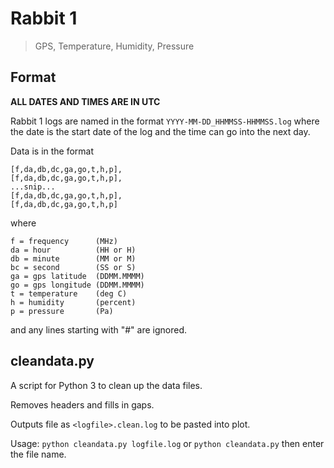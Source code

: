 # Rabbit 1
> GPS, Temperature, Humidity, Pressure
## Format
**ALL DATES AND TIMES ARE IN UTC**

Rabbit 1 logs are named in the format `YYYY-MM-DD_HHMMSS-HHMMSS.log` where the date is the start date of the log and the time can go into the next day.

Data is in the format
```
[f,da,db,dc,ga,go,t,h,p],
[f,da,db,dc,ga,go,t,h,p],
...snip...
[f,da,db,dc,ga,go,t,h,p],
[f,da,db,dc,ga,go,t,h,p]
```
where
```
f = frequency      (MHz)
da = hour          (HH or H)
db = minute        (MM or M)
bc = second        (SS or S)
ga = gps latitude  (DDMM.MMMM)
go = gps longitude (DDMM.MMMM)
t = temperature    (deg C)
h = humidity       (percent)
p = pressure       (Pa)
```
and any lines starting with "#" are ignored.


## cleandata.py
A script for Python 3 to clean up the data files. 

Removes headers and fills in gaps.

Outputs file as `<logfile>.clean.log` to be pasted into plot.

Usage: `python cleandata.py logfile.log` or `python cleandata.py` then enter the file name.
